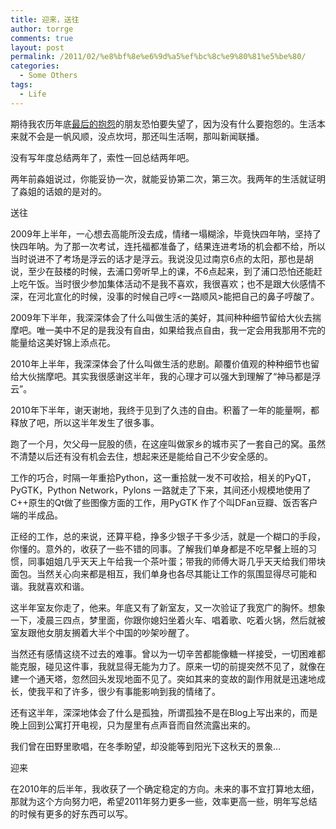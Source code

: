 ```yaml
---
title: 迎来，送往
author: torrge
comments: true
layout: post
permalink: /2011/02/%e8%bf%8e%e6%9d%a5%ef%bc%8c%e9%80%81%e5%be%80/
categories:
  - Some Others
tags:
  - Life
---
```

期待我农历年底<a href="http://fanfou.com/statuses/GTq4QFA2c-4" target="_blank">最后的抱怨</a>的朋友恐怕要失望了，因为没有什么要抱怨的。生活本来就不会是一帆风顺，没点坎坷，那还叫生活啊，那叫新闻联播。

没有写年度总结两年了，索性一回总结两年吧。

两年前淼姐说过，你能妥协一次，就能妥协第二次，第三次。我两年的生活就证明了淼姐的话娘的是对的。

送往

2009年上半年，一心想去高能所没去成，情绪一塌糊涂，毕竟快四年呐，坚持了快四年呐。为了那一次考试，连托福都准备了，结果连进考场的机会都不给，所以当时说进不了考场是浮云的话才是浮云。我说没见过南京6点的太阳，那也是胡说，至少在鼓楼的时候，去浦口旁听早上的课，不6点起来，到了浦口恐怕还能赶上吃午饭。当时很少参加集体活动不是我不喜欢，我很喜欢；也不是跟大伙感情不深，在河北宣化的时候，没事的时候自己哼<一路顺风>能把自己的鼻子哼酸了。

2009年下半年，我深深体会了什么叫做生活的美好，其间种种细节留给大伙去揣摩吧。唯一美中不足的是我没有自由，如果给我点自由，我一定会用我那用不完的能量给这美好锦上添点花。

2010年上半年，我深深体会了什么叫做生活的悲剧。颠覆价值观的种种细节也留给大伙揣摩吧。其实我很感谢这半年，我的心理才可以强大到理解了“神马都是浮云”。

2010年下半年，谢天谢地，我终于见到了久违的自由。积蓄了一年的能量啊，都释放了吧，所以这半年发生了很多事。

跑了一个月，欠父母一屁股的债，在这座叫做家乡的城市买了一套自己的窝。虽然不清楚以后还有没有机会去住，想起来还是能给自己不少安全感的。

工作的巧合，时隔一年重拾Python，这一重拾就一发不可收拾，相关的PyQT，PyGTK，Python Network，Pylons 一路就走了下来，其间还小规模地使用了C++原生的Qt做了些图像方面的工作，用PyGTK 作了个叫DFan豆瓣、饭否客户端的半成品。

正经的工作，总的来说，还算平稳，挣多少银子干多少活，就是一个糊口的手段，你懂的。意外的，收获了一些不错的同事。了解我们单身都是不吃早餐上班的习惯，同事姐姐几乎天天上午给我一个茶叶蛋；带我的师傅大哥几乎天天给我们带块面包。当然关心向来都是相互，我们单身也各尽其能让工作的氛围显得尽可能和谐。我就喜欢和谐。

这半年室友你走了，他来。年底又有了新室友，又一次验证了我宽广的胸怀。想象一下，凌晨三四点，梦里面，你跟你媳妇坐着火车、唱着歌、吃着火锅，然后就被室友跟他女朋友搁着大半个中国的吵架吵醒了。

当然还有感情这绕不过去的难事。曾以为一切辛苦都能像糖一样接受，一切困难都能克服，碰见这件事，我就显得无能为力了。原来一切的前提突然不见了，就像在建一个通天塔，忽然回头发现地面不见了。突如其来的变故的副作用就是迅速地成长，使我平和了许多，很少有事能影响到我的情绪了。

还有这半年，深深地体会了什么是孤独，所谓孤独不是在Blog上写出来的，而是晚上回到公寓打开电视，只为屋里有点声音而自然流露出来的。

我们曾在田野里歌唱，在冬季盼望，却没能等到阳光下这秋天的景象&#8230;

迎来

在2010年的后半年，我收获了一个确定稳定的方向。未来的事不宜打算地太细，那就为这个方向努力吧，希望2011年努力更多一些，效率更高一些，明年写总结的时候有更多的好东西可以写。